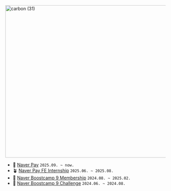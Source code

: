 <img width="1440" height="480" alt="carbon (31)" src="https://github.com/user-attachments/assets/5bdec74a-9811-44c5-8e42-60001c3e4bb3" />

- 🏦 [Naver Pay](https://www.naverfincorp.com/) `2025.09. ~ now.`
- 🪴 [Naver Pay FE Internship](https://www.naverfincorp.com/) `2025.06. ~ 2025.08.`
- 🌿 [Naver Boostcamp 9 Membership](https://boostcamp.connect.or.kr/) `2024.08. ~ 2025.02.`
- 🌱 [Naver Boostcamp 9 Challenge](https://boostcamp.connect.or.kr/) `2024.06. ~ 2024.08.`
